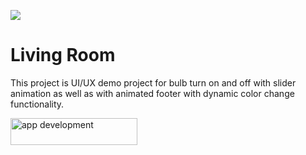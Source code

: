 <a href="https://www.mindinventory.com/?utm_source=gthb&utm_medium=repo&utm_campaign=swift-ui-libraries"><img src="https://github.com/Sammindinventory/MindInventory/blob/main/Banner.png"></a>

# Living Room 

This project is UI/UX demo project for bulb turn on and off with slider animation as well as with animated footer with dynamic color change functionality.

<a href="https://www.mindinventory.com/contact-us.php?utm_source=gthb&utm_medium=repo&utm_campaign=swift-ui-libraries">
<img src="https://github.com/Sammindinventory/MindInventory/blob/main/hirebutton.png" width="203" height="43"  alt="app development"></a></p>
<br>

